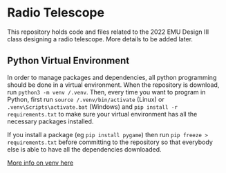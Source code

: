 # Radio Telescope

This repository holds code and files related to the 2022 EMU Design III class designing a radio telescope. More details to be added later.

## Python Virtual Environment
In order to manage packages and dependencies, all python programming should be done in a virtual environment. When the repository is download, run `python3 -m venv /.venv`. Then, every time you want to program in Python, first run `source /.venv/bin/activate` (Linux) or `.venv\Scripts\activate.bat` (Windows) and `pip install -r requirements.txt` to make sure your virtual environment has all the necessary packages installed.

If you install a package (eg `pip install pygame`) then run `pip freeze > requirements.txt` before committing to the repository so that everybody else is able to have all the dependencies downloaded.

[More info on venv here](https://frankcorso.dev/setting-up-python-environment-venv-requirements.html)
